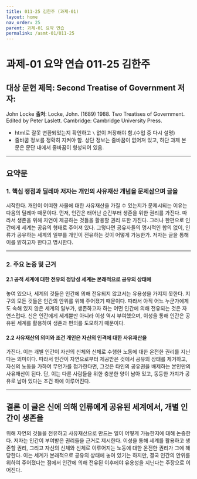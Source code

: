 ```yaml
--- 
title: 011-25 김한주 (과제-01) 
layout: home 
nav_order: 25 
parent: 과제-01 요약 연습 
permalink: /asmt-01/011-25 
---
```


# 과제-01 요약 연습 011-25 김한주

## 대상 문헌 **제목**: Second Treatise of Government **저자**:
John Locke **출처**: Locke, John. (1689) 1988. Two Treatises of
Government. Edited by Peter Laslett. Cambridge: Cambridge University
Press.


- html로 잘못 변환되었는지 확인하고 `\` 없이 저장해야 함.(수업 중 다시 설명)
- 줄바꿈 정보를 정확히 지켜야 함. 상단 정보는 줄바꿈이 없어져 있고, 하단 과제 본문은 문단 내에서 줄바꿈이 형성되어 있음.

---

## 요약문

### 1. 핵심 쟁점과 딜레마 저자는 개인의 사유재산 개념을 문제삼으며 글을
시작한다. 개인이 어떠한 사물에 대한 사유재산을 가질 수 있는지가
문제시되는 이유는 다음의 딜레마 때문이다. 먼저, 인간은 태어난 순간부터
생존을 위한 권리를 가진다. 따라서 생존을 위해 자연이 제공하는 것들을
활용할 권리 또한 가진다. 그러나 한편으로 인간에게 세계는 공유의 형태로
주어져 있다. 그렇다면 공유자들의 명시적인 합의 없이, 인류가 공유하는
세계의 일부를 개인이 전유하는 것이 어떻게 가능한가. 저자는 글을 통해
이를 밝히고자 한다고 명시한다.

---

### 2. 주요 논증 및 근거

#### 2.1 공적 세계에 대한 전유의 정당성 세계는 본래적으로 공유의 상태에
놓여 있으나, 세계의 것들은 인간에 의해 전유되지 않고서는 유용성을 가지지
못한다. 지구의 모든 것들은 인간의 안위를 위해 주어졌기 때문이다. 따라서
아직 어느 누군가에게도 속해 있지 않은 세계의 일부가, 생존하고자 하는
어떤 인간에 의해 전유되는 것은 자연스럽다. 신은 인간에게 세계뿐만 아니라
이성 역시 부여했으며, 이성을 통해 인간은 공유된 세계를 활용하여 생존과
편의를 도모하기 때문이다.

#### 2.2 사유재산의 의미와 조건 개인은 자신의 인격에 대한 사유재산을
가진다. 이는 개별 인간이 자신의 신체와 신체로 수행한 노동에 대한 온전한
권리를 지닌다는 의미이다. 따라서 인간이 자연으로부터 제공받은 것에서
공유의 상태를 제거하고, 자신의 노동을 가하여 무언가를 첨가한다면, 그것은
타인의 공유권을 배제하는 본인만의 사유재산이 된다. 단, 이는 다른
사람들을 위한 충분한 양이 남아 있고, 동등한 가치가 공유로 남아 있다는
조건 하에 이루어진다.

---

## 결론 이 글은 신에 의해 인류에게 공유된 세계에서, 개별 인간이 생존을
위해 자연의 것들을 전유하고 사유재산으로 만드는 일이 어떻게 가능한지에
대해 논증한다. 저자는 인간이 부여받은 권리들을 근거로 제시한다. 이성을
통해 세계를 활용하고 생존할 권리, 그리고 자신의 신체와 신체로 이루어지는
노동에 대한 온전한 권리가 그에 해당한다. 이는 세계가 본래적으로 공유의
상태에 놓여 있기는 하지만, 결국 인간의 안위를 위하여 주어졌다는 점에서
인간에 의해 전유된 이후에야 유용성을 지닌다는 주장으로 이어진다.
